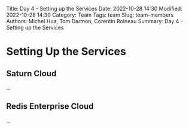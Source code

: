 Title: Day 4 - Setting up the Services
Date: 2022-10-28 14:30
Modified: 2022-10-28 14:30
Category: Team
Tags: team
Slug: team-members
Authors: Michel Hua, Tom Darmon, Corentin Roineau
Summary: Day 4 - Setting up the Services

# Setting Up the Services

## Saturn Cloud

...

## Redis Enterprise Cloud

...
